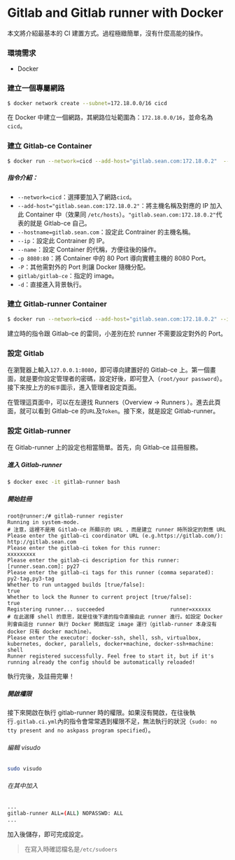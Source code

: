 # Gitlab and Gitlab runner with Docker

本文將介紹最基本的 CI 建置方式。過程極緻簡單，沒有什麼高能的操作。

### 環境需求

* Docker

### 建立一個專屬網路

```bash
$ docker network create --subnet=172.18.0.0/16 cicd
```

在 Docker 中建立一個網路，其網路位址範圍為：`172.18.0.0/16`，並命名為`cicd`。

### 建立 Gitlab-ce Container

```bash
$ docker run --network=cicd --add-host="gitlab.sean.com:172.18.0.2"  --ip=172.18.0.2 --hostname=gitlab.sean.com --name=gitlab -p 8080:80 -P -d gitlab/gitlab-ce
```

##### 指令介紹：

* `--network=cicd`：選擇要加入了網路`cicd`。
* `--add-host="gitlab.sean.com:172.18.0.2"`：將主機名稱及對應的 IP 加入此 Container 中（效果同 `/etc/hosts`）。`"gitlab.sean.com:172.18.0.2"`代表的就是 Gitlab-ce 自己。
* `--hostname=gitlab.sean.com`：設定此 Contrainer 的主機名稱。
* `--ip`：設定此 Contrainer 的 IP。
* `--name`：設定 Container 的代稱，方便往後的操作。
* `-p 8080:80`：將 Container 中的 80 Port 導向實體主機的 8080 Port。
* `-P`：其他需對外的 Port 則讓 Docker 隨機分配。
* `gitlab/gitlab-ce`：指定的 image。
* `-d`：直接進入背景執行。

### 建立 Gitlab-runner Container

```bash
$ docker run --network=cicd --add-host="gitlab.sean.com:172.18.0.2" --ip=172.18.0.3 --hostname=runner.sean.com --name=gitlab-runner -d gitlab/gitlab-runner
```

建立時的指令跟 Gitlab-ce 的雷同，小差別在於 runner 不需要設定對外的 Port。

### 設定 Gitlab

在瀏覽器上輸入`127.0.0.1:8080`，即可導向建置好的 Gitlab-ce 上。第一個畫面，就是要你設定管理者的密碼，設定好後，即可登入（`root/your password`）。接下來按上方的`板手`圖示，進入管理者設定頁面。

在管理這頁面中，可以在左邊找 Runners（Overview -> Runners ）。進去此頁面，就可以看到 Gitlab-ce 的`URL`及`Token`。接下來，就是設定 Gitlab-runner。

### 設定 Gitlab-runner

在 Gitlab-runner 上的設定也相當簡單。首先，向 Gitlab-ce 註冊服務。

##### 進入 Gitlab-runner

```bash
$ docker exec -it gitlab-runner bash
```

##### 開始註冊

```
root@runner:/# gitlab-runner register
Running in system-mode.
# 注意，這裡不是用 Gitlab-ce 所顯示的 URL ，而是建立 runner 時所設定的對應 URL
Please enter the gitlab-ci coordinator URL (e.g.https://gitlab.com/):
http://gitlab.sean.com
Please enter the gitlab-ci token for this runner:
xxxxxxxxx
Please enter the gitlab-ci description for this runner:
[runner.sean.com]: py27
Please enter the gitlab-ci tags for this runner (comma separated):
py2-tag,py3-tag
Whether to run untagged builds [true/false]:
true
Whether to lock the Runner to current project [true/false]:
true
Registering runner... succeeded                     runner=xxxxxx
# 在此選擇 shell 的意思，就是往後下達的指令直接由此 runner 進行。如設定 Docker 則會由這台 runner 執行 Docker 開啟指定 image 運行（gitlab-runner 本身沒有 docker 只有 docker machine）。
Please enter the executor: docker-ssh, shell, ssh, virtualbox, kubernetes, docker, parallels, docker+machine, docker-ssh+machine:
shell
Runner registered successfully. Feel free to start it, but if it's running already the config should be automatically reloaded!
```

執行完後，及註冊完畢！

##### 開啟權限

接下來開啟在執行 gitlab-runner 時的權限。如果沒有開啟，在往後執行`.gitlab.ci.yml`內的指令會常常遇到權限不足，無法執行的狀況（`sudo: no tty present and no askpass program specified`）。

###### 編輯 visudo

```bash
sudo visudo
```

###### 在其中加入

```bash
...
gitlab-runner ALL=(ALL) NOPASSWD: ALL
...
```

加入後儲存，即可完成設定。

> 在寫入時確認檔名是`/etc/sudoers`